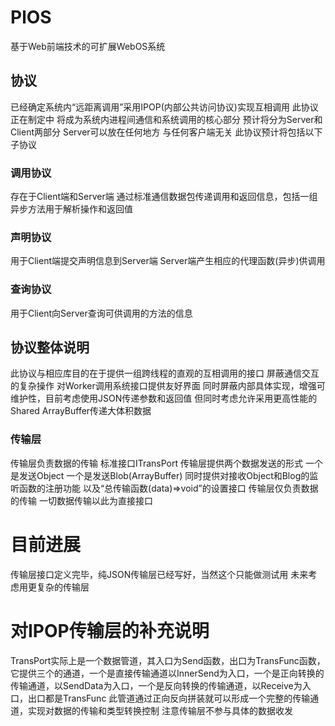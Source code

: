  # PlOS
基于Web前端技术的可扩展WebOS系统
## 协议
已经确定系统内“远距离调用”采用IPOP(内部公共访问协议)实现互相调用
此协议正在制定中 将成为系统内进程间通信和系统调用的核心部分
预计将分为Server和Client两部分 Server可以放在任何地方 与任何客户端无关
此协议预计将包括以下子协议
### 调用协议
存在于Client端和Server端
通过标准通信数据包传递调用和返回信息，包括一组异步方法用于解析操作和返回值
### 声明协议
用于Client端提交声明信息到Server端
Server端产生相应的代理函数(异步)供调用
### 查询协议
用于Client向Server查询可供调用的方法的信息

## 协议整体说明
此协议与相应库目的在于提供一组跨线程的直观的互相调用的接口
屏蔽通信交互的复杂操作
对Worker调用系统接口提供友好界面
同时屏蔽内部具体实现，增强可维护性，目前考虑使用JSON传递参数和返回值
但同时考虑允许采用更高性能的Shared ArrayBuffer传递大体积数据
### 传输层 
传输层负责数据的传输 标准接口ITransPort 
传输层提供两个数据发送的形式 一个是发送Object 一个是发送Blob(ArrayBuffer)
同时提供对接收Object和Blog的监听函数的注册功能 
以及“总传输函数(data)=>void”的设置接口
传输层仅负责数据的传输 一切数据传输以此为直接接口
# 目前进展 
传输层接口定义完毕，纯JSON传输层已经写好，当然这个只能做测试用 
未来考虑用更复杂的传输层
# 对IPOP传输层的补充说明
TransPort实际上是一个数据管道，其入口为Send函数，出口为TransFunc函数，它提供三个的通道，一个是直接传输通道以InnerSend为入口，一个是正向转换的传输通道，以SendData为入口，一个是反向转换的传输通道，以Receive为入口，出口都是TransFunc 
此管道通过正向反向拼装就可以形成一个完整的传输通道，实现对数据的传输和类型转换控制 
注意传输层不参与具体的数据收发